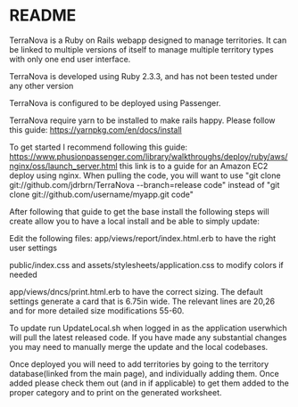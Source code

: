 # README

TerraNova is a Ruby on Rails webapp designed to manage territories. It can be linked to multiple versions of itself to manage multiple territory types with only one end user interface.

TerraNova is developed using Ruby 2.3.3, and has not been tested under any other version

TerraNova is configured to be deployed using Passenger.

TerraNova require yarn to be installed to make rails happy. Please follow this guide: https://yarnpkg.com/en/docs/install

To get started I recommend following this guide: https://www.phusionpassenger.com/library/walkthroughs/deploy/ruby/aws/nginx/oss/launch_server.html this link is to a guide for an Amazon EC2 deploy using nginx. When pulling the code, you will want to use "git clone git://github.com/jdrbrn/TerraNova --branch=release code" instead of "git clone git://github.com/username/myapp.git code"


After following that guide to get the base install the following steps will create allow you to have a local install and be able to simply update:

Edit the following files:
app/views/report/index.html.erb to have the right user settings

public/index.css and assets/stylesheets/application.css to modify colors if needed

app/views/dncs/print.html.erb to have the correct sizing. The default settings generate a card that is 6.75in wide. The relevant lines are 20,26 and for more detailed size modifications 55-60.

To update run UpdateLocal.sh when logged in as the application userwhich will pull the latest released code. If you have made any substantial changes you may need to manually merge the update and the local codebases.


Once deployed you will need to add territories by going to the territory database(linked from the main page), and individually adding them. Once added please check them out (and in if applicable) to get them added to the proper category and to print on the generated worksheet.
